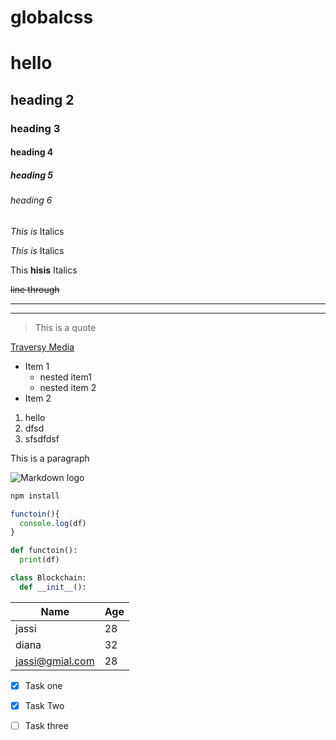 # globalcss
# hello
## heading 2
### heading 3
#### heading 4
##### heading 5
###### heading 6

<!-- Italics -->

*This is* Italics

_This is_ Italics

This  __hisis__ Italics


~~line through~~

<!-- Horizontal Ruke -->
---
___

> This is a quote

[Traversy Media](./sdfdf "Title")

* Item 1
  * nested item1
  * nested item 2
* Item 2

1. hello
2. dfsd
5. sfsdfdsf

<p> This is a paragraph </p>

![Markdown logo](https://markdown-here.com/img/icon64.png)

<!-- Code Block -->
```bash
npm install
```

```javascript
functoin(){
  console.log(df)
}
```

```python
def functoin():
  print(df)

class Blockchain:
  def __init__():

```

<!-- Table -->

| Name | Age|
| --- | --- |
| jassi | 28|
| diana | 32|
| jassi@gmial.com | 28|


<!-- Tasks Lists -->
* [x] Task one
* [x] Task Two
* [ ] Task three

















